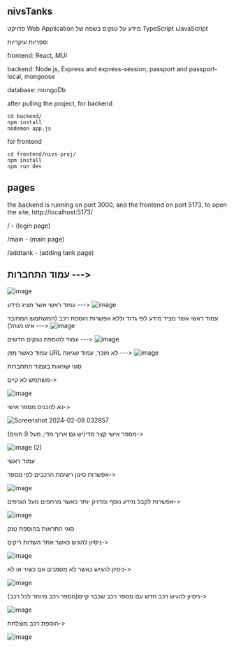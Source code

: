 ## nivsTanks
פרויקט Web Application מידע על טנקים בשפה של TypeScript וJavaScript

ספריות עיקריות:

frontend: React, MUI

backend: Node.js, Express and express-session, passport and passport-local, mongoose

database: mongoDb

after pulling the project, for backend 
```
cd backend/
npm install
nodemon app.js
```

for frontend

```
cd frontend/nivs-proj/
npm install
npm run dev
```
## pages

the backend is running on port 3000, and the frontend on port 5173, to open the site, http://localhost:5173/

/ - (login page)

/main - (main page)

/addtank - (adding tank page)


## עמוד התחברות --->
![image](https://github.com/nivsasi1/nivsTanks/assets/136849172/0b3f907f-5417-4b1e-a086-02ba13fd3d25)

עמוד ראשי אשר מציג מידע --->
![image](https://github.com/nivsasi1/nivsTanks/assets/136849172/8349c2da-d253-417d-b92a-d70bb2a7ed3a)

עמוד ראשי אשר מציד מידע לפי גדוד וללא אפשרות הוספת רכב (המשתמש המחובר אינו מנהל) --->
![image](https://github.com/nivsasi1/nivsTanks/assets/136849172/954db4f2-d2e8-449b-98e4-10b1c67d6cb2)



עמוד להוספת טנקים חדשים --->
![image](https://github.com/nivsasi1/nivsTanks/assets/136849172/fd51eeb4-634f-4da0-8f31-b5e08202471f)

עמוד כאשר מוזן URL לא מוכר, עמוד שגיאה --->
![image](https://github.com/nivsasi1/nivsTanks/assets/136849172/c3072b10-8fe4-4430-80b4-69f9a2905c11)




סוגי שגיאות בעמוד התחברות

משתמש לא קיים->

![image](https://github.com/nivsasi1/nivsTanks/assets/136849172/1eea95c8-be28-4163-87dd-b03b1338f513)

נא להכניס מספר אישי->

![Screenshot 2024-02-08 032857](https://github.com/nivsasi1/nivsTanks/assets/136849172/c0bb5055-47a0-4f6f-907b-97c88098cf67)

מספר אישי קצר מדי(יש גם ארוך מדי, מעל 9 תווים)->

![image (2)](https://github.com/nivsasi1/nivsTanks/assets/136849172/5bbef98c-2590-458a-8024-27400a0a480f)

עמוד ראשי

אפשרות סינון רשימת הרכבים לפי מספר->

![image](https://github.com/nivsasi1/nivsTanks/assets/136849172/16f2d951-a4b6-49e9-b0a4-4a6b5e4b11b7)


אפשרות לקבל מידע נוסף ומדויק יותר כאשר מרחפים מעל הגרפים->

![image](https://github.com/nivsasi1/nivsTanks/assets/136849172/1231b991-ded6-487b-8de6-e704674b5e40)

סוגי התראות בהוספת טנק

ניסיון להגיש כאשר אחד השדות ריקים->

![image](https://github.com/nivsasi1/nivsTanks/assets/136849172/091f0e97-d83d-4621-bb81-24ff820fbaee)

ניסיון להגיש כאשר לא מסמנים אם כשיר או לא->

![image](https://github.com/nivsasi1/nivsTanks/assets/136849172/670b41d6-bd92-460a-9200-0c52edbe4124)

ניסיון להגיש רכב חדש עם מספר רכב שכבר קיים(מספר רכב מיוחד לכל רכב)->

![image](https://github.com/nivsasi1/nivsTanks/assets/136849172/520010e8-9315-4989-9db7-ba34f1fee504)

הוספת רכב מוצלחת->

![image](https://github.com/nivsasi1/nivsTanks/assets/136849172/0db01bde-cbff-4f81-9267-d1d6d0bb3a93)
